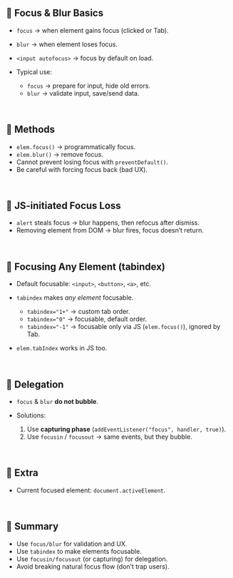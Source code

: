

## 🔹 Focus & Blur Basics

* `focus` → when element gains focus (clicked or Tab).
* `blur` → when element loses focus.
* `<input autofocus>` → focus by default on load.
* Typical use:

  * `focus` → prepare for input, hide old errors.
  * `blur` → validate input, save/send data.

<br>

## 🔹 Methods

* `elem.focus()` → programmatically focus.
* `elem.blur()` → remove focus.
* Cannot prevent losing focus with `preventDefault()`.
* Be careful with forcing focus back (bad UX).

<br>

## 🔹 JS-initiated Focus Loss

* `alert` steals focus → blur happens, then refocus after dismiss.
* Removing element from DOM → blur fires, focus doesn’t return.

<br>

## 🔹 Focusing Any Element (tabindex)

* Default focusable: `<input>`, `<button>`, `<a>`, etc.
* `tabindex` makes *any element* focusable.

  * `tabindex="1+"` → custom tab order.
  * `tabindex="0"` → focusable, default order.
  * `tabindex="-1"` → focusable only via JS (`elem.focus()`), ignored by Tab.
* `elem.tabIndex` works in JS too.

<br>

## 🔹 Delegation

* `focus` & `blur` **do not bubble**.
* Solutions:

  1. Use **capturing phase** (`addEventListener("focus", handler, true)`).
  2. Use `focusin` / `focusout` → same events, but they bubble.

<br>

## 🔹 Extra

* Current focused element: `document.activeElement`.

<br>

## 🔹 Summary

* Use `focus/blur` for validation and UX.
* Use `tabindex` to make elements focusable.
* Use `focusin/focusout` (or capturing) for delegation.
* Avoid breaking natural focus flow (don’t trap users).
